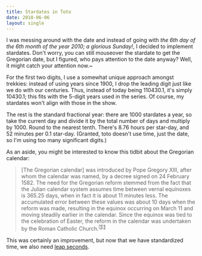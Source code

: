 ```yaml
---
title: Stardates in Toto
date: 2010-06-06
layout: single
---
```


I was messing around with the date and instead of going with _the 6th day of the 6th month of the year 2010; a glorious Sunday!_, I decided to implement stardates. Don't worry, you can still mouseover the stardate to get the Gregorian date, but I figured, who pays attention to the date anyway? Well, it might catch your attention now.~

<script src="http://gist.github.com/427294.js?file=stardates-in-toto.rb"></script>

For the first two digits, I use a somewhat unique approach amongst trekkies: instead of using years since 1900, I drop the leading digit just like we do with our centuries. Thus, instead of today being 110430.1, it's simply 10430.1; this fits with the 5-digit years used in the series. Of course, my stardates won't align with those in the show.

The rest is the standard fractional year: there are 1000 stardates a year, so take the current day and divide it by the total number of days and multiply by 1000. Round to the nearest tenth. There's 8.76 hours per star-day, and 52 minutes per 0.1 star-day. (Granted, toto doesn't use time, just the date, so I'm using too many significant digits.)

As an aside, you might be interested to know this tidbit about the Gregorian calendar:

> [The Gregorian calendar] was introduced by Pope Gregory XIII, after whom the calendar was named, by a decree signed on 24 February 1582. The need for the Gregorian reform stemmed from the fact that the Julian calendar system assumes time between vernal equinoxes is 365.25 days, when in fact it is about 11 minutes less. The accumulated error between these values was about 10 days when the reform was made, resulting in the equinox occurring on March 11 and moving steadily earlier in the calendar. Since the equinox was tied to the celebration of Easter, the reform in the calendar was undertaken by the Roman Catholic Church.<sup>[[1]][1]</sup>

This was certainly an improvement, but now that we have standardized time, we also need [leap seconds][2].

[1]: http://en.wikipedia.org/wiki/Gregorian_calendar
[2]: http://en.wikipedia.org/wiki/Leap_second
